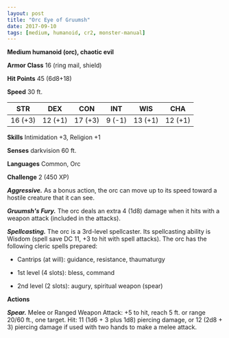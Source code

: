```yaml
---
layout: post
title: "Orc Eye of Gruumsh"
date: 2017-09-10
tags: [medium, humanoid, cr2, monster-manual]
---
```


**Medium humanoid (orc), chaotic evil**

**Armor Class** 16 (ring mail, shield)

**Hit Points** 45 (6d8+18)

**Speed** 30 ft.

|   STR   |   DEX   |   CON   |   INT   |   WIS   |   CHA   |
|:-----:|:-----:|:-----:|:-----:|:-----:|:-----:|
| 16 (+3) | 12 (+1) | 17 (+3) | 9 (-1) | 13 (+1) | 12 (+1) |

**Skills** Intimidation +3, Religion +1

**Senses** darkvision 60 ft.

**Languages** Common, Orc

**Challenge** 2 (450 XP)

***Aggressive.*** As a bonus action, the orc can move up to its speed toward a hostile creature that it can see.

***Gruumsh's Fury.*** The orc deals an extra 4 (1d8) damage when it hits with a weapon attack (included in the attacks).

***Spellcasting.*** The orc is a 3rd-level spellcaster. Its spellcasting ability is Wisdom (spell save DC 11, +3 to hit with spell attacks). The orc has the following cleric spells prepared: 

* Cantrips (at will): guidance, resistance, thaumaturgy

* 1st level (4 slots): bless, command

* 2nd level (2 slots): augury, spiritual weapon (spear)

**Actions**

***Spear.*** Melee or Ranged Weapon Attack: +5 to hit, reach 5 ft. or range 20/60 ft., one target. Hit: 11 (1d6 + 3 plus 1d8) piercing damage, or 12 (2d8 + 3) piercing damage if used with two hands to make a melee attack.


